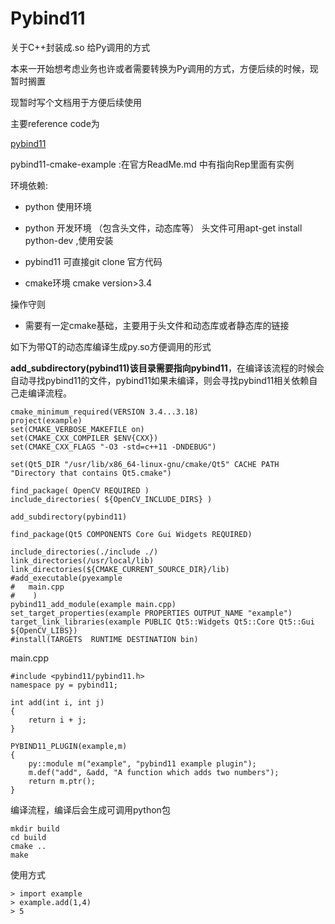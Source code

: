 # Pybind11 

关于C++封装成.so 给Py调用的方式

本来一开始想考虑业务也许或者需要转换为Py调用的方式，方便后续的时候，现暂时搁置

现暂时写个文档用于方便后续使用

主要reference code为

[pybind11](https://github.com/pybind/pybind11)

pybind11-cmake-example :在官方ReadMe.md 中有指向Rep里面有实例

环境依赖:

- python 使用环境
- python 开发环境 （包含头文件，动态库等） 头文件可用apt-get install python-dev ,使用安装

- pybind11 可直接git clone 官方代码
- cmake环境 cmake version>3.4

操作守则

- 需要有一定cmake基础，主要用于头文件和动态库或者静态库的链接

如下为带QT的动态库编译生成py.so方便调用的形式

**add_subdirectory(pybind11)该目录需要指向pybind11**，在编译该流程的时候会自动寻找pybind11的文件，pybind11如果未编译，则会寻找pybind11相关依赖自己走编译流程。

```
cmake_minimum_required(VERSION 3.4...3.18)
project(example)
set(CMAKE_VERBOSE_MAKEFILE on)
set(CMAKE_CXX_COMPILER $ENV{CXX})
set(CMAKE_CXX_FLAGS "-O3 -std=c++11 -DNDEBUG")

set(Qt5_DIR "/usr/lib/x86_64-linux-gnu/cmake/Qt5" CACHE PATH "Directory that contains Qt5.cmake")

find_package( OpenCV REQUIRED )
include_directories( ${OpenCV_INCLUDE_DIRS} )

add_subdirectory(pybind11)

find_package(Qt5 COMPONENTS Core Gui Widgets REQUIRED)

include_directories(./include ./)
link_directories(/usr/local/lib)
link_directories(${CMAKE_CURRENT_SOURCE_DIR}/lib)
#add_executable(pyexample
#	main.cpp
#    )
pybind11_add_module(example main.cpp)
set_target_properties(example PROPERTIES OUTPUT_NAME "example")
target_link_libraries(example PUBLIC Qt5::Widgets Qt5::Core Qt5::Gui ${OpenCV_LIBS})
#install(TARGETS  RUNTIME DESTINATION bin)
```

main.cpp

```
#include <pybind11/pybind11.h>
namespace py = pybind11;
 
int add(int i, int j)
{
    return i + j;
}
 
PYBIND11_PLUGIN(example,m)
{
    py::module m("example", "pybind11 example plugin");
    m.def("add", &add, "A function which adds two numbers");
    return m.ptr();
}
```

编译流程，编译后会生成可调用python包

```
mkdir build
cd build
cmake ..
make
```

使用方式

```
> import example
> example.add(1,4)
> 5
```

